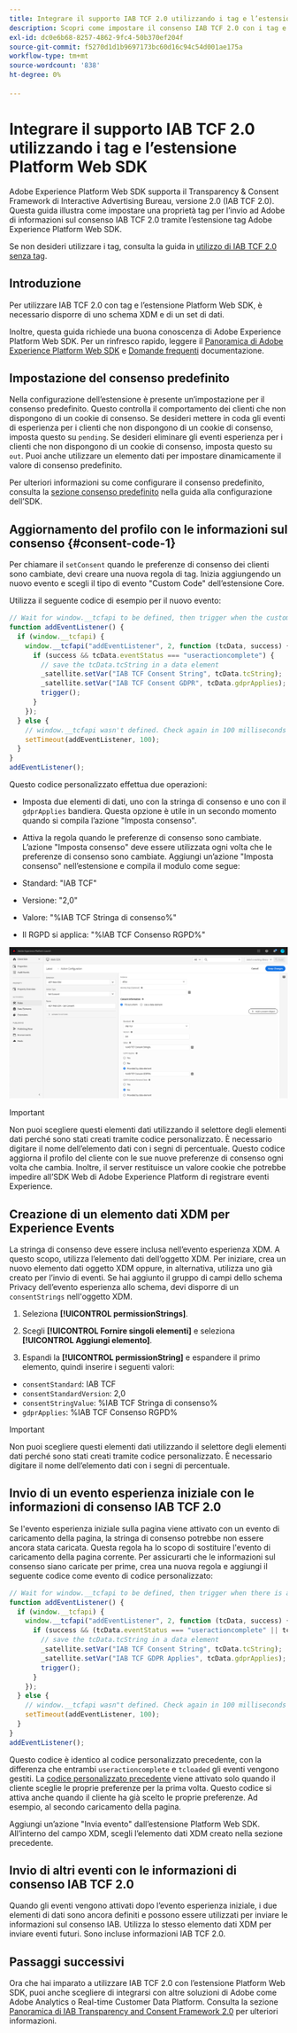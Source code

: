 ```yaml
---
title: Integrare il supporto IAB TCF 2.0 utilizzando i tag e l’estensione Platform Web SDK
description: Scopri come impostare il consenso IAB TCF 2.0 con i tag e l’estensione Adobe Experience Platform Web SDK.
exl-id: dc0e6b68-8257-4862-9fc4-50b370ef204f
source-git-commit: f5270d1d1b9697173bc60d16c94c54d001ae175a
workflow-type: tm+mt
source-wordcount: '838'
ht-degree: 0%

---
```


# Integrare il supporto IAB TCF 2.0 utilizzando i tag e l’estensione Platform Web SDK

Adobe Experience Platform Web SDK supporta il Transparency &amp; Consent Framework di Interactive Advertising Bureau, versione 2.0 (IAB TCF 2.0). Questa guida illustra come impostare una proprietà tag per l’invio ad Adobe di informazioni sul consenso IAB TCF 2.0 tramite l’estensione tag Adobe Experience Platform Web SDK.

Se non desideri utilizzare i tag, consulta la guida in [utilizzo di IAB TCF 2.0 senza tag](./without-launch.md).

## Introduzione

Per utilizzare IAB TCF 2.0 con tag e l’estensione Platform Web SDK, è necessario disporre di uno schema XDM e di un set di dati.

Inoltre, questa guida richiede una buona conoscenza di Adobe Experience Platform Web SDK. Per un rinfresco rapido, leggere il [Panoramica di Adobe Experience Platform Web SDK](../../home.md) e [Domande frequenti](../../web-sdk-faq.md) documentazione.

## Impostazione del consenso predefinito

Nella configurazione dell’estensione è presente un’impostazione per il consenso predefinito. Questo controlla il comportamento dei clienti che non dispongono di un cookie di consenso. Se desideri mettere in coda gli eventi di esperienza per i clienti che non dispongono di un cookie di consenso, imposta questo su `pending`. Se desideri eliminare gli eventi esperienza per i clienti che non dispongono di un cookie di consenso, imposta questo su `out`. Puoi anche utilizzare un elemento dati per impostare dinamicamente il valore di consenso predefinito.

Per ulteriori informazioni su come configurare il consenso predefinito, consulta la [sezione consenso predefinito](../../fundamentals/configuring-the-sdk.md#default-consent) nella guida alla configurazione dell’SDK.

## Aggiornamento del profilo con le informazioni sul consenso {#consent-code-1}

Per chiamare il `setConsent` quando le preferenze di consenso dei clienti sono cambiate, devi creare una nuova regola di tag. Inizia aggiungendo un nuovo evento e scegli il tipo di evento &quot;Custom Code&quot; dell’estensione Core.

Utilizza il seguente codice di esempio per il nuovo evento:

```javascript
// Wait for window.__tcfapi to be defined, then trigger when the customer has completed their consent and preferences.
function addEventListener() {
  if (window.__tcfapi) {
    window.__tcfapi("addEventListener", 2, function (tcData, success) {
      if (success && tcData.eventStatus === "useractioncomplete") {
        // save the tcData.tcString in a data element
        _satellite.setVar("IAB TCF Consent String", tcData.tcString);
        _satellite.setVar("IAB TCF Consent GDPR", tcData.gdprApplies);
        trigger();
      }
    });
  } else {
    // window.__tcfapi wasn't defined. Check again in 100 milliseconds
    setTimeout(addEventListener, 100);
  }
}
addEventListener();
```

Questo codice personalizzato effettua due operazioni:

* Imposta due elementi di dati, uno con la stringa di consenso e uno con il `gdprApplies` bandiera. Questa opzione è utile in un secondo momento quando si compila l’azione &quot;Imposta consenso&quot;.

* Attiva la regola quando le preferenze di consenso sono cambiate. L’azione &quot;Imposta consenso&quot; deve essere utilizzata ogni volta che le preferenze di consenso sono cambiate. Aggiungi un’azione &quot;Imposta consenso&quot; nell’estensione e compila il modulo come segue:

* Standard: &quot;IAB TCF&quot;
* Versione: &quot;2,0&quot;
* Valore: &quot;%IAB TCF Stringa di consenso%&quot;
* Il RGPD si applica: &quot;%IAB TCF Consenso RGPD%&quot;

![Azione di consenso set IAB](../../assets/consent/iab-tcf/with-launch/iab-action.png)

>[!IMPORTANT]
>
>Non puoi scegliere questi elementi dati utilizzando il selettore degli elementi dati perché sono stati creati tramite codice personalizzato. È necessario digitare il nome dell’elemento dati con i segni di percentuale. Questo codice aggiorna il profilo del cliente con le sue nuove preferenze di consenso ogni volta che cambia. Inoltre, il server restituisce un valore cookie che potrebbe impedire all’SDK Web di Adobe Experience Platform di registrare eventi Experience.

## Creazione di un elemento dati XDM per Experience Events

La stringa di consenso deve essere inclusa nell’evento esperienza XDM. A questo scopo, utilizza l’elemento dati dell’oggetto XDM. Per iniziare, crea un nuovo elemento dati oggetto XDM oppure, in alternativa, utilizza uno già creato per l’invio di eventi. Se hai aggiunto il gruppo di campi dello schema Privacy dell’evento esperienza allo schema, devi disporre di un `consentStrings` nell&#39;oggetto XDM.

1. Seleziona **[!UICONTROL permissionStrings]**.

1. Scegli **[!UICONTROL Fornire singoli elementi]** e seleziona **[!UICONTROL Aggiungi elemento]**.

1. Espandi la **[!UICONTROL permissionString]** e espandere il primo elemento, quindi inserire i seguenti valori:

* `consentStandard`: IAB TCF
* `consentStandardVersion`: 2,0
* `consentStringValue`: %IAB TCF Stringa di consenso%
* `gdprApplies`: %IAB TCF Consenso RGPD%

>[!IMPORTANT]
>
>Non puoi scegliere questi elementi dati utilizzando il selettore degli elementi dati perché sono stati creati tramite codice personalizzato. È necessario digitare il nome dell’elemento dati con i segni di percentuale.

## Invio di un evento esperienza iniziale con le informazioni di consenso IAB TCF 2.0

Se l&#39;evento esperienza iniziale sulla pagina viene attivato con un evento di caricamento della pagina, la stringa di consenso potrebbe non essere ancora stata caricata. Questa regola ha lo scopo di sostituire l&#39;evento di caricamento della pagina corrente. Per assicurarti che le informazioni sul consenso siano caricate per prime, crea una nuova regola e aggiungi il seguente codice come evento di codice personalizzato:

```javascript
// Wait for window.__tcfapi to be defined, then trigger when there is a consent string
function addEventListener() {
  if (window.__tcfapi) {
    window.__tcfapi("addEventListener", 2, function (tcData, success) {
      if (success && (tcData.eventStatus === "useractioncomplete" || tcData.eventStatus === "tcloaded")) {
        // save the tcData.tcString in a data element
        _satellite.setVar("IAB TCF Consent String", tcData.tcString);
        _satellite.setVar("IAB TCF GDPR Applies", tcData.gdprApplies);
        trigger();
      }
    });
  } else {
    // window.__tcfapi wasn"t defined. Check again in 100 milliseconds
    setTimeout(addEventListener, 100);
  }
}
addEventListener();
```

Questo codice è identico al codice personalizzato precedente, con la differenza che entrambi `useractioncomplete` e `tcloaded` gli eventi vengono gestiti. La [codice personalizzato precedente](#consent-code-1) viene attivato solo quando il cliente sceglie le proprie preferenze per la prima volta. Questo codice si attiva anche quando il cliente ha già scelto le proprie preferenze. Ad esempio, al secondo caricamento della pagina.

Aggiungi un’azione &quot;Invia evento&quot; dall’estensione Platform Web SDK. All’interno del campo XDM, scegli l’elemento dati XDM creato nella sezione precedente.

## Invio di altri eventi con le informazioni di consenso IAB TCF 2.0

Quando gli eventi vengono attivati dopo l’evento esperienza iniziale, i due elementi di dati sono ancora definiti e possono essere utilizzati per inviare le informazioni sul consenso IAB. Utilizza lo stesso elemento dati XDM per inviare eventi futuri. Sono incluse informazioni IAB TCF 2.0.

## Passaggi successivi

Ora che hai imparato a utilizzare IAB TCF 2.0 con l’estensione Platform Web SDK, puoi anche scegliere di integrarsi con altre soluzioni di Adobe come Adobe Analytics o Real-time Customer Data Platform. Consulta la sezione [Panoramica di IAB Transparency and Consent Framework 2.0](./overview.md) per ulteriori informazioni.
